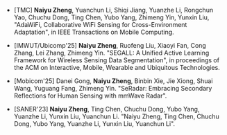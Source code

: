 - [TMC] **Naiyu Zheng**, Yuanchun Li, Shiqi Jiang, Yuanzhe Li, Rongchun Yao, Chuchu Dong, Ting Chen, Yubo Yang, Zhimeng Yin, Yunxin Liu, "AdaWiFi, Collaborative WiFi Sensing for Cross-Environment Adaptation", in IEEE Transactions on Mobile Computing.

- [IMWUT/Ubicomp'25] **Naiyu Zheng**, Ruofeng Liu, Xiaoyi Fan, Cong Zhang, Lei Zhang, Zhimeng Yin. "SEGALL: A Unified Active Learning Framework for Wireless Sensing Data Segmentation", in proceedings of the ACM on Interactive, Mobile, Wearable and Ubiquitous Technologies.

- [Mobicom'25] Danei Gong, **Naiyu Zheng**, Binbin Xie, Jie Xiong, Shuai Wang, Yuguang Fang, Zhimeng Yin. "SeRadar: Embracing Secondary Reflections for Human Sensing with mmWave Radar".

- [SANER'23] **Naiyu Zheng**, Ting Chen, Chuchu Dong, Yubo Yang, Yuanzhe Li, Yunxin Liu, Yuanchun Li. "Naiyu Zheng, Ting Chen, Chuchu Dong, Yubo Yang, Yuanzhe Li, Yunxin Liu, Yuanchun Li".